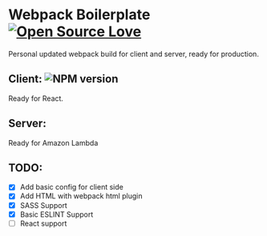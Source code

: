 # Webpack Boilerplate [![Open Source Love](https://badges.frapsoft.com/os/mit/mit.svg?v=102)](https://github.com/ellerbrock/open-source-badge/)
Personal updated webpack build for client and server, ready for production.

## Client: ![NPM version](https://d25lcipzij17d.cloudfront.net/badge.svg?id=js&type=6&v=1.0.0&x2=0)
Ready for React.

## Server: 
Ready for Amazon Lambda

## TODO:
- [x] Add basic config for client side
- [x] Add HTML with webpack html plugin
- [x] SASS Support
- [x] Basic ESLINT Support
- [ ] React support
